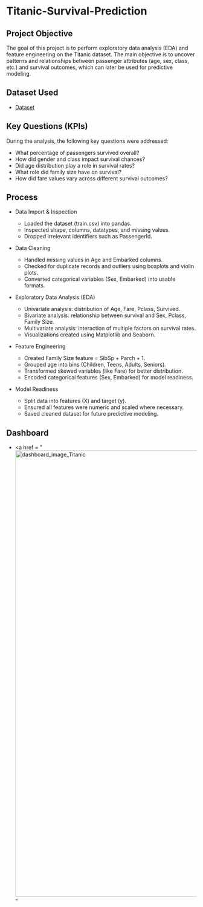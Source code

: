 # Titanic-Survival-Prediction

## Project Objective
The goal of this project is to perform exploratory data analysis (EDA) and feature engineering on the Titanic dataset. The main objective is to uncover patterns and relationships between passenger attributes (age, sex, class, etc.) and survival outcomes, which can later be used for predictive modeling.

## Dataset Used
- <a href="https://github.com/Suryxbg/Titanic-Survival-Prediction/blob/main/train.csv">Dataset</a>

## Key Questions (KPIs)
During the analysis, the following key questions were addressed:
- What percentage of passengers survived overall?
- How did gender and class impact survival chances?
- Did age distribution play a role in survival rates?
- What role did family size have on survival?
- How did fare values vary across different survival outcomes?

## Process

- Data Import & Inspection
  - Loaded the dataset (train.csv) into pandas.
  - Inspected shape, columns, datatypes, and missing values.
  - Dropped irrelevant identifiers such as PassengerId.

- Data Cleaning
  - Handled missing values in Age and Embarked columns.
  - Checked for duplicate records and outliers using boxplots and violin plots.
  - Converted categorical variables (Sex, Embarked) into usable formats.

- Exploratory Data Analysis (EDA)
  - Univariate analysis: distribution of Age, Fare, Pclass, Survived.
  - Bivariate analysis: relationship between survival and Sex, Pclass, Family Size.
  - Multivariate analysis: interaction of multiple factors on survival rates.
  - Visualizations created using Matplotlib and Seaborn.

- Feature Engineering
  - Created Family Size feature = SibSp + Parch + 1.
  - Grouped age into bins (Children, Teens, Adults, Seniors).
  - Transformed skewed variables (like Fare) for better distribution.
  - Encoded categorical features (Sex, Embarked) for model readiness.

- Model Readiness
  - Split data into features (X) and target (y).
  - Ensured all features were numeric and scaled where necessary.
  - Saved cleaned dataset for future predictive modeling.
 
## Dashboard

- <a href = "<img width="1484" height="1180" alt="dashboard_image_Titanic" src="https://github.com/user-attachments/assets/85f44fe5-a999-40da-9686-a57287525d69"/>"


